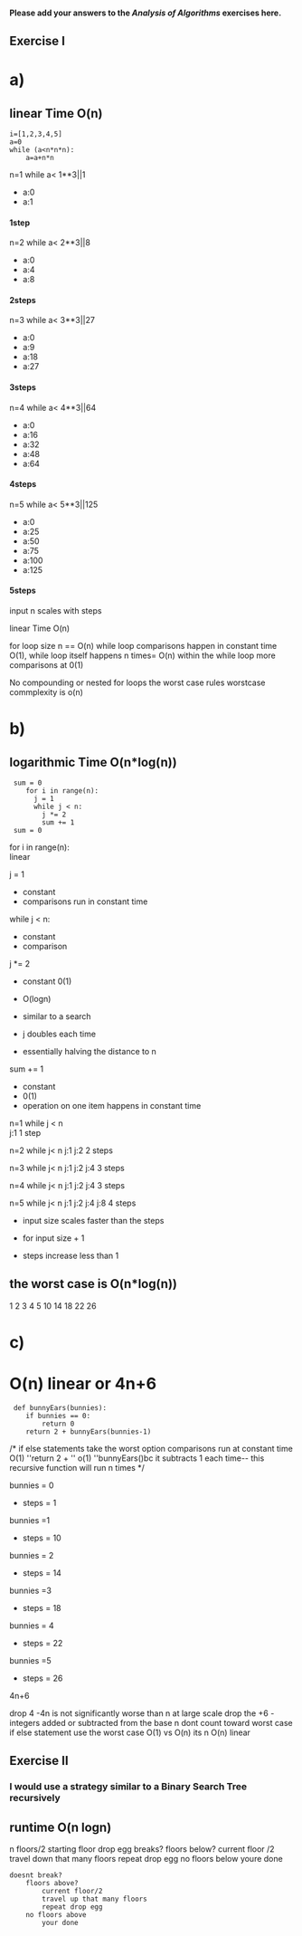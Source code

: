 #### Please add your answers to the ***Analysis of  Algorithms*** exercises here.

## Exercise I


# a) 
##  linear Time O(n)

```
i=[1,2,3,4,5]
a=0
while (a<n*n*n):
    a=a+n*n
```
n=1 while  a< 1**3||1
 - a:0
 - a:1 
#### 1step

n=2 while  a< 2**3||8
 - a:0
 - a:4
 - a:8
#### 2steps

n=3 while  a< 3**3||27
 - a:0
 - a:9
 - a:18
 - a:27
#### 3steps

n=4 while  a< 4**3||64
 - a:0
 -  a:16
 -  a:32
 -  a:48
 -  a:64
#### 4steps

n=5 while  a< 5**3||125
 - a:0
 - a:25
 - a:50
 - a:75
 - a:100
 - a:125
#### 5steps

input n scales with steps

linear Time O(n)


 for loop size n == O(n)
 while loop comparisons happen in constant time O(1),
 while loop itself happens n times= O(n)
 within the while loop more comparisons at 0(1) 

No compounding or nested for loops
the worst case rules
worstcase commplexity is o(n)



# b) 
##  logarithmic Time O(n*log(n)) 

```
 sum = 0
    for i in range(n):  
      j = 1
      while j < n:
        j *= 2
        sum += 1
 sum = 0
```

for i in range(n):  
linear

j = 1
 - constant
 - comparisons run in constant time

while j < n:
 - constant
 - comparison

j *= 2
 - constant 0(1)

 - O(logn)
 - similar to a search
 - j doubles each time
 - essentially halving the distance to n

sum += 1
 - constant  
 - 0(1)
 - operation on one item happens in constant time


n=1 while  j < n  
j:1 
1 step

n=2 while  j< n
j:1 j:2
2 steps

n=3 while  j< n
j:1 j:2 j:4
3 steps

n=4 while  j< n
j:1 j:2 j:4
3 steps

n=5 while  j< n
j:1 j:2 j:4 j:8
4 steps


- input size scales faster than the steps
 
- for input size + 1

- steps increase less than 1

## the worst case is O(n*log(n))

1  2   3  4  5
10 14 18 22 26


# c)
# O(n) linear or 4n+6 

```
 def bunnyEars(bunnies):
    if bunnies == 0:
        return 0
    return 2 + bunnyEars(bunnies-1)
```
                                       
/* 
 if else statements take the worst option
 comparisons run at constant time O(1)
 ''return 2 + '' o(1) 
 ''bunnyEars()bc it subtracts 1 each time-- this recursive function will run n times
*/

bunnies = 0
- steps = 1

bunnies =1
- steps = 10
 
bunnies = 2
- steps = 14

bunnies =3
- steps = 18

bunnies = 4
- steps = 22

bunnies =5
- steps = 26

4n+6


drop 4 
    -4n is not significantly worse than n at large scale
 drop the +6
    - integers added or subtracted from the base n dont count toward worst case 
if else statement use the worst case O(1) vs O(n) 
its n
O(n) linear




## Exercise II


### I would use a strategy similar to a Binary Search Tree recursively
## runtime  O(n logn)


n floors/2 starting floor
    drop egg
    breaks?
        floors below?
            current floor /2
            travel down that many floors
            repeat drop egg
        no floors below
            youre done

    doesnt break?
        floors above?
            current floor/2
            travel up that many floors
            repeat drop egg
        no floors above 
            your done





